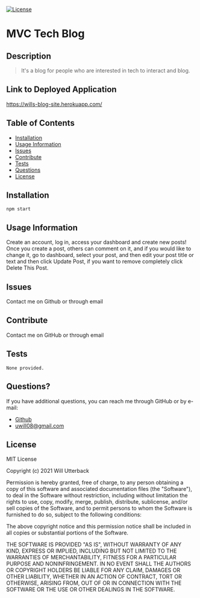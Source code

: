 
[![License](https://img.shields.io/badge/license-MIT-green)](http://choosealicense.com/licenses/mit/)
# MVC Tech Blog

## Description

> It's a blog for people who are interested in tech to interact and blog.

## Link to Deployed Application

https://wills-blog-site.herokuapp.com/

## Table of Contents

- [Installation](#Installation)
- [Usage Information](#Usage-Information)
- [Issues](#Issues)
- [Contribute](#Contribute)
- [Tests](#Tests)
- [Questions](#Questions)
- [License](#License)

## Installation

```
npm start
```

## Usage Information

Create an account, log in, access your dashboard and create new posts! Once you create a post, others can comment on it, and if you would like to change it, go to dashboard, select your post, and then edit your post title or text and then click Update Post, if you want to remove completely click Delete This Post.

## Issues

Contact me on Github or through email

## Contribute

Contact me on GitHub or through email

## Tests

```
None provided.
```

## Questions?
If you have additional questions, you can reach me through GitHub or by e-mail:
* [Github](https://github.com/wjutterback)
* uwill08@gmail.com

## License

MIT License

Copyright (c) 2021 Will Utterback

Permission is hereby granted, free of charge, to any person obtaining a copy
of this software and associated documentation files (the "Software"), to deal
in the Software without restriction, including without limitation the rights
to use, copy, modify, merge, publish, distribute, sublicense, and/or sell
copies of the Software, and to permit persons to whom the Software is
furnished to do so, subject to the following conditions:

The above copyright notice and this permission notice shall be included in all
copies or substantial portions of the Software.

THE SOFTWARE IS PROVIDED "AS IS", WITHOUT WARRANTY OF ANY KIND, EXPRESS OR
IMPLIED, INCLUDING BUT NOT LIMITED TO THE WARRANTIES OF MERCHANTABILITY,
FITNESS FOR A PARTICULAR PURPOSE AND NONINFRINGEMENT. IN NO EVENT SHALL THE
AUTHORS OR COPYRIGHT HOLDERS BE LIABLE FOR ANY CLAIM, DAMAGES OR OTHER
LIABILITY, WHETHER IN AN ACTION OF CONTRACT, TORT OR OTHERWISE, ARISING FROM,
OUT OF OR IN CONNECTION WITH THE SOFTWARE OR THE USE OR OTHER DEALINGS IN THE
SOFTWARE.

